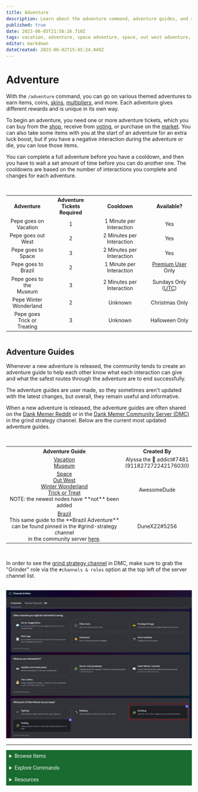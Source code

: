 ```yaml
---
title: Adventure
description: Learn about the adventure command, adventure guides, and rewards.
published: true
date: 2023-06-05T21:56:26.710Z
tags: vacation, adventure, space adventure, space, out west adventure, out west, brazil adventure, brazil, brasil, vacation adventure, pepe holidays, pepe winter wonderland, pepe goes trick or treating, pepe goes to the museum, pepe goes on vacation, pepe goes to brazil, halloween adventure, skins adventure, adventure guides
editor: markdown
dateCreated: 2023-06-02T15:45:24.049Z
---
```


# Adventure
With the `/adventure` command, you can go on various themed adventures to earn items, coins, <a href="/Bot-features/Currency-Commands/Skins" target="_blank">skins</a>, <a href="/Bot-features/Currency-Commands/Multipliers" target="_blank">multipliers</a>, and more. 
Each adventure gives different rewards and is unique in its own way.

To begin an adventure, you need one or more adventure tickets, which you can buy from the <a href="/Bot-features/Currency-Commands/Basic-Commands#Shop" target="_blank">shop</a>, receive from <a href="/About-Dank-Memer/Vote" target="_blank">voting</a>, or purchase on the <a href="/Bot-features/Currency-Commands/Market" target="_blank">market</a>. You can also take some items with you at the start of an adventure for an extra luck boost, but if you have a negative interaction during the adventure or die, you can lose those items.

You can complete a full adventure before you have a cooldown, and then you have to wait a set amount of time before you can do another one. The cooldowns are based on the number of interactions you complete and changes for each adventure. 

<br>
<div style="overflow-x: auto;">
<center>
  <table >
    <th>Adventure </th>
    <th>Adventure Tickets <br> Required</th>
    <th>Cooldown</th>
    <th>Available?</th>
    <tr align=center>
      <td>Pepe goes on <br> Vacation</td>
      <td>1</td>
      <td>1 Minute per Interaction</td>
      <td>Yes</td>
    </tr>
    <tr align=center>
      <td>Pepe goes out <br> West</td>
      <td>2</td>
      <td>2 Minutes per Interaction</td>
      <td>Yes</td>
    </tr>
        <tr align=center>
      <td>Pepe goes to <br> Space </td>
      <td>3</td>
      <td>2 Minutes per Interaction</td>
      <td>Yes</td>
    </tr>
        <tr align=center>
      <td>Pepe goes to <br> Brazil</td>
      <td>2</td>
      <td>1 Minute per Interaction</td>
      <td><a href="/About-Dank-Memer/Premium-users" target="_blank">Premium User</a> Only</td>
    </tr>
        <tr align=center>
      <td>Pepe goes to the <br> Museum</td>
      <td>3</td>
      <td>2 Minutes per Interaction</td>
      <td>Sundays Only <br> (<a href="https://www.timeanddate.com/worldclock/timezone/utc" target="_blank">UTC</a>)</td>
    </tr>
        <tr align=center>
      <td>Pepe Winter <br> Wonderland</td>
      <td>2</td>
      <td>Unknown</td>
      <td>Christmas Only</td>
    </tr>
    <tr align=center>
      <td>Pepe goes <br> Trick or Treating</td>
      <td>3</td>
      <td>Unknown</td>
      <td>Halloween Only</td>
    </tr>
  </table>
  </center>
</div>


## Adventure Guides
Whenever a new adventure is released, the community tends to create an adventure guide to help each other know what each interaction can give and what the safest routes through the adventure are to end successfully.

The adventure guides are user made, so they sometimes aren't updated with the latest changes, but overall, they remain useful and informative. 

When a new adventure is released, the adventure guides are often shared on the <a href="https://www.reddit.com/r/dankmemer/" target="_blank">Dank Memer Reddit</a> or in the <a href="https://discord.gg/memers" target="_blank">Dank Memer Community Server (DMC)</a> in the grind strategy channel. Below are the current most updated adventure guides.

<br>
<center>
  <table>
    <th>Adventure Guide</th>
    <th>Created By</th>
    <tr align=center>
      <td><a href="https://docs.google.com/spreadsheets/d/1MffBQskdCKXu3zCx9smLc_MepKg_BKldL7X5yhF0xr4/edit?usp=sharing" target="_blank">Vacation</a> <br> <a href="https://docs.google.com/spreadsheets/d/1MffBQskdCKXu3zCx9smLc_MepKg_BKldL7X5yhF0xr4/edit?usp=sharing" target="_blank">Museum</a></td>
      <td>Alyssa the 🎰 addict#7481 <br> (911827272242176030)</td>
    </tr>
    <tr align=center>
      <td><a href="https://docs.google.com/spreadsheets/d/14AC-mmYNMrcdDGxfG2Nv0OAwq-Pkth1SIJuW3ADSXYQ/edit#gid=806653247" target="_blank">Space</a><br><a href="https://docs.google.com/spreadsheets/d/14AC-mmYNMrcdDGxfG2Nv0OAwq-Pkth1SIJuW3ADSXYQ/edit#gid=806653247" target="_blank">Out West</a><br><a href="https://docs.google.com/spreadsheets/d/14AC-mmYNMrcdDGxfG2Nv0OAwq-Pkth1SIJuW3ADSXYQ/edit#gid=806653247" target="_blank">Winter Wonderland </a><br><a href="https://docs.google.com/spreadsheets/d/14AC-mmYNMrcdDGxfG2Nv0OAwq-Pkth1SIJuW3ADSXYQ/edit#gid=806653247" target="_blank">Trick or Treat</a><br> NOTE: the newest nodes have **not** been added </td>
      <td>AwesomeDude</td>
    </tr>
        <tr align=center>
      <td>
        <a href="https://justpaste.it/a9lmt" target="_blank">Brazil</a><br>
        This same guide to the **Brazil Adventure** <br>can be found pinned in the #grind-strategy channel <br> in the community server <a href="https://discord.com/channels/682809584985178135/1091017663054098573" target="_blank">here</a>.</td>
      <td>DuneX22#5256</td>
    </tr>
  </table>
  </center>
<br>

In order to see the <a href="https://discord.com/channels/682809584985178135/1091017663054098573" target="_blank">grind strategy channel</a> in DMC, make sure to grab the "Grinder" role via the `#channels & roles` option at the top left of the server channel list.

<br>
<center>
  <img src="/bot-features/grinding/grinding.png" alt="Channels and Roles page in DMC." width=1069>
  </center>

---


<body>
  <details closed>
    <summary style="background-color:#196b2f; color:#F5F5F5; font: 14px Roboto; padding: 8px;">Browse Items</summary>
      <div style="text-align: center;">  
      <p style="font: 12px Roboto; padding: 0 8px 3px 8px;">
          <a href="/Items/Collectables" target="_blank">Collectables</a> &#x2022; <a href="/Items/Consumables" target="_blank">Consumables</a> &#x2022; <a href="/Items/Drops" target="_blank">Drops</a> &#x2022; <a href="/Items/Lootboxes" target="_blank">Lootboxes</a> &#x2022; <a href="/Items/Packs" target="_blank">Packs</a> &#x2022; <a href="/Items/Power-ups" target="_blank">Power-ups</a> &#x2022; <a href="/Items/Sellables" target="_blank">Sellables</a> &#x2022; <a href="/Items/Tools" target="_blank">Tools</a>
        </p>
         </div>
    </details>
</body>

<body>
  <details closed>
    <summary style="background-color:#196b2f; color:#F5F5F5; font: 14px Roboto; padding: 8px;">Explore Commands</summary>
    <details>
      <summary style="background-color:#72ad70; color:#000000; font: 12px Roboto; padding: 8px;">Currency Commands</summary>
      <div style="text-align: center;"> 
      <p style="font: 12px Roboto; padding: 0 8px 3px 8px;"> <a href="/Bot-features/Currency-Commands/Achievements" target="_blank">Achievements</a> &#x2022; <a href="/Bot-features/Currency-Commands/Advancements" target="_blank">Advancements - (</a> <a href="/Bot-features/Currency-Commands/Advancements#LevelRewards" target="_blank">Levels</a>, <a href="/Bot-features/Currency-Commands/Advancements#Omega" target="_blank">Omega</a>, <a href="/Bot-features/Currency-Commands/Advancements#Prestige" target="_blank">Prestige</a>, <a href="/Bot-features/Currency-Commands/Advancements/Upgrades" target="_blank">Upgrades</a>, <a href="/Bot-features/Currency-Commands/Advancements#Vote" target="_blank"> Vote</a>) <br> <a href="/Bot-features/Currency-Commands/Adventure" target="_blank">Adventure</a> &#x2022; <a href="/Bot-features/Currency-Commands/Badges" target="_blank">Badges</a> &#x2022; <a href="/Bot-features/Currency-Commands/Basic-Commands#Balance" target="_blank">Balance</a> &#x2022; <a href="/Bot-features/Currency-Commands/Rob-and-Heist#Bankrob" target="_blank">Bankrob</a> &#x2022; <a href="/Bot-features/Currency-Commands/Grind-Commands#Beg" target="_blank">Beg</a> &#x2022; <a href="/Bot-features/Currency-Commands/Bundles" target="_blank">Bundles</a> &#x2022; <a href="/Bot-features/Fun-Games-Image/Fun-and-Images#Compare" target="_blank">Compare</a> &#x2022; <a href="/Bot-features/Currency-Commands/Basic-Commands#Craft" target="_blank">Craft</a> &#x2022; <a href="/Bot-features/Currency-Commands/Grind-Commands#Crime" target="_blank">Crime</a> <br><a href="/Bot-features/Currency-Commands/Basic-Commands#Currencylog" target="_blank">Currencylog</a> &#x2022; <a href="/Bot-features/Currency-Commands/Basic-Commands#Daily" target="_blank">Daily</a> &#x2022; <a href="/Bot-features/Currency-Commands/Basic-Commands#Deposit" target="_blank">Deposit</a> &#x2022; <a href="/Bot-features/Currency-Commands/Grind-Commands#Dig" target="_blank">Dig</a> &#x2022; <a href="/Items/Drops" target="_blank">Drops</a> &#x2022; <a href="/Bot-features/Currency-Commands/Farm" target="_blank">Farm</a> &#x2022; <a href="/Bot-features/Currency-Commands/Grind-Commands#Fish" target="_blank">Fish</a> &#x2022; <a href="/Bot-features/Currency-Commands/Friends" target="_blank">Friends</a> &#x2022; <a href="/Bot-features/Currency-Commands/Serverevents-and-Giveaways#Giveaways" target="_blank">Giveaway</a> &#x2022; <a href="/Bot-features/Currency-Commands/Grind-Commands#Highlow" target="_blank">Highlow</a> <br> <a href="/Bot-features/Currency-Commands/Grind-Commands#Hunt" target="_blank">Hunt</a> &#x2022; <a href="/Bot-features/Currency-Commands/Basic-Commands#Inventory" target="_blank">Inventory</a> &#x2022; <a href="/Bot-features/Currency-Commands/Basic-Commands#Item" target="_blank">Item</a> &#x2022; <a href="/Bot-features/Currency-Commands/Leaderboards" target="_blank">Leaderboard</a> &#x2022; <a href="/Bot-features/Currency-Commands/Lotteries" target="_blank">Lottery</a> &#x2022; <a href="/Bot-features/Currency-Commands/Market" target="_blank">Market</a> &#x2022; <a href="/Bot-features/Currency-Commands/Marriage" target="_blank">Marriage</a> &#x2022; <a href="/Bot-features/Currency-Commands/Advancements/Upgrades#Monthly" target="_blank">Monthly</a> <br> <a href="/Bot-features/Currency-Commands/Multipliers" target="_blank">Multipliers</a> &#x2022; <a href="/Bot-features/Currency-Commands/Basic-Commands#Notifications" target="_blank">Notifications</a> &#x2022; <a href="/Bot-features/Currency-Commands/Pets" target="_blank">Pets</a>  &#x2022; <a href="/Bot-features/Currency-Commands/Grind-Commands#Postmemes" target="_blank">Postmemes</a> &#x2022; <a href="/Bot-features/Currency-Commands/Basic-Commands/Profile" target="_blank">Profile</a> &#x2022; <a href="/Bot-features/Currency-Commands/Quests" target="_blank">Quests</a> &#x2022; <a href="/Bot-features/Currency-Commands/Basic-Commands#Remove" target="_blank">Remove</a> &#x2022; <a href="/Bot-features/Currency-Commands/Rob-and-Heist#Rob" target="_blank">Rob</a> <br> <a href="/Bot-features/Currency-Commands/Grind-Commands#Scratch" target="_blank">Scratch</a> &#x2022; <a href="/Bot-features/Currency-Commands/Grind-Commands#Search" target="_blank">Search</a> &#x2022; <a href="/Bot-features/Currency-Commands/Serverevents-and-Giveaways#Serverevents" target="_blank">Serverevents</a> &#x2022; <a href="/Bot-features/Currency-Commands/Basic-Commands#Shop" target="_blank">Shop</a> &#x2022; <a href="/Bot-features/Currency-Commands/Basic-Commands/Profile#Showcase" target="_blank">Showcase</a> &#x2022; <a href="/Bot-features/Currency-Commands/Skins" target="_blank">Skins</a> &#x2022; <a href="/Bot-features/Currency-Commands/Grind-Commands#Stream" target="_blank">Stream</a> &#x2022; <a href="/Bot-features/Utility-and-Config-Commands/Utility-Commands#Taxcalc" target="_blank">Taxcalc</a> <br> <a href="/Bot-features/Currency-Commands/Basic-Commands/Profile#Titles" target="_blank">Title</a> &#x2022; <a href="/Bot-features/Currency-Commands/Basic-Commands#Use" target="_blank">Use</a> &#x2022; <a href="/Bot-features/Currency-Commands/Basic-Commands#Vacation" target="_blank">Vacation</a> &#x2022; <a href="/Bot-features/Fun-Games-Image/Games-and-Wagers#Wagers" target="_blank">Wager</a> &#x2022; <a href="/About-Dank-Memer/Premium-users#Weekly" target="_blank">Weekly</a> &#x2022; <a href="/Bot-features/Currency-Commands/Basic-Commands#Withdraw" target="_blank">Withdraw</a> &#x2022; <a href="/Bot-features/Currency-Commands/Work" target="_blank">Work</a> </p>
      </div>
    </details>
    <details>
      <summary style="background-color:#72ad70; color:#000000; font: 12px Roboto; padding: 8px;">Fun, Game, and Image Commands</summary>
      <div style="text-align: center;"> 
      <p style="font: 12px Roboto; padding: 0 8px 3px 8px;"><a href="/Bot-features/Fun-Games-Image/Fun-and-Images#Ball" target="_blank">8ball</a> &#x2022; <a href="/Bot-features/Fun-Games-Image/Fun-and-Images#Animals" target="_blank">Animals</a> &#x2022;  <a href="/Bot-features/Fun-Games-Image/Fun-and-Images#Clap" target="_blank">Clap</a> &#x2022; <a href="/Bot-features/Fun-Games-Image/Games-and-Wagers#Fight" target="_blank">Fight</a> &#x2022; <a href="/Bot-features/Fun-Games-Image/Games-and-Wagers#Games" target="_blank">Game</a> &#x2022; <a href="/Bot-features/Fun-Games-Image/Fun-and-Images#Image" target="_blank">Image</a> &#x2022;  <a href="/Bot-features/Fun-Games-Image/Fun-and-Images#Meme" target="_blank">Meme</a> &#x2022;  <a href="/Bot-features/Fun-Games-Image/Fun-and-Images#Rate" target="_blank">Rate</a> &#x2022; <a href="/Bot-features/Fun-Games-Image/Fun-and-Images#Trivia" target="_blank">Trivia</a> &#x2022;  <a href="/Bot-features/Fun-Games-Image/Fun-and-Images#Xkcd" target="_blank">Xkcd</a> </p>
      </div>
    </details>
    <details>
      <summary style="background-color:#72ad70; color:#000000; font: 12px Roboto,sans-serif; padding: 8px;">Utility and Config Commands</summary>
      <div style="text-align: center;"> 
      <p style="font: 12px Roboto; padding: 0 8px 3px 8px;">
        <a href="/Bot-features/Utility-and-Config-Commands/Config-Commands#Alert" target="_blank">Alert</a> &#x2022; <a href="/Bot-features/Utility-and-Config-Commands/Config-Commands#Audit" target="_blank">Audit</a> &#x2022; <a href="/Bot-features/Utility-and-Config-Commands/Config-Commands#Automeme" target="_blank">Automeme</a> &#x2022; <a href="/Bot-features/Utility-and-Config-Commands/Config-Commands#Block" target="_blank">Block</a> &#x2022; <a href="/Bot-features/Utility-and-Config-Commands/Config-Commands#Disableuse" target="_blank">Disableuse</a> &#x2022; <a href="/Bot-features/Utility-and-Config-Commands/Config-Commands#Flow" target="_blank">Flow</a> &#x2022; <a href="/Resources/help" target="_blank">Help</a> &#x2022; <a href="/Bot-features/Utility-and-Config-Commands/Utility-Commands#Invite" target="_blank">Invite</a> &#x2022; <a href="/About-Dank-Memer/About-the-bot#Partners" target="_blank">Partners</a> &#x2022; <a href="/Bot-features/Utility-and-Config-Commands/Utility-Commands#Ping" target="_blank">Ping</a> <br> <a href="/About-Dank-Memer/Premium-users#PremiumCommands" target="_blank">Premium</a> &#x2022; <a href="/Bot-features/Utility-and-Config-Commands/Utility-Commands#Reminders" target="_blank">Reminder</a> &#x2022; <a href="/Resources/Reports-and-appeals" target="_blank">Report</a> &#x2022; <a href="/Bot-features/Utility-and-Config-Commands/Utility-Commands#Reset" target="_blank">Resetmydata</a> &#x2022; <a href="/Bot-features/Utility-and-Config-Commands/Config-Commands#ServerSettings" target="_blank">Serversettings</a> &#x2022; <a href="/Bot-features/Utility-and-Config-Commands/Config-Commands#Settings" target="_blank">Settings</a> &#x2022; <a href="/Bot-features/Utility-and-Config-Commands/Utility-Commands#Usage" target="_blank">Usage</a> &#x2022; <a href="/About-Dank-Memer/Vote" target="_blank">Vote</a></p>
      </div>
    </details>
  </details>
</body>
    

<body>
  <details closed>
    <summary style="background-color:#196b2f; color:#F5F5F5; font: 14px Roboto, sans-serif; padding: 8px;">Resources</summary>
      <div style="text-align: center;">  
      <p style="font: 12px Roboto, sans-serif; padding: 0 8px 3px 8px;"><a href="/Resources/FAQ" target="_blank">Frequently Asked Questions (FAQ) </a> &#x2022;  <a href="/About-Dank-Memer/Bot-rules" target="_blank">Bot Rules</a> &#x2022; <a href="/Resources/Bot-tutorials" target="_blank">Bot Tutorials</a> <br> <a href="/Resources/Changelog" target="_blank">Changelog</a> &#x2022; <a href="/Resources/Community-made-tools" target="_blank">Community Made Tools</a> <br> <a href="/Resources/Dank-Blog" target="_blank">Dank Blog</a> &#x2022; <a href="/Resources/help" target="_blank">Help Commands</a> &#x2022; <a href="/Resources/Reports-and-appeals" target="_blank">Reports and Appeals</a>
        </p>
         </div>
    </details>
</body>
